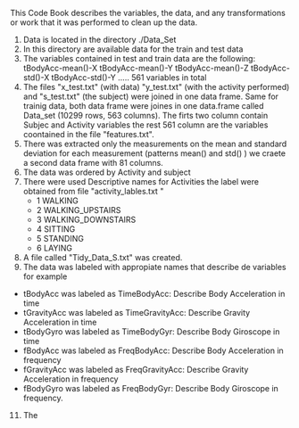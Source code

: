 This Code Book describes the variables, the data, and any transformations or work that 
it was performed to clean up the data.


1. Data is located in the directory ./Data_Set
2. In this directory are available data for the train and test data
4. The variables contained in test and train data are the following:
   tBodyAcc-mean()-X
   tBodyAcc-mean()-Y
   tBodyAcc-mean()-Z
   tBodyAcc-std()-X
   tBodyAcc-std()-Y
   .....
  561 variables in total
5. The files "x_test.txt" (with data) "y_test.txt" (with the activity performed) and "s_test.txt" (the subject) were joined in one data frame. Same for trainig data, both data frame were joines in one data.frame called Data_set (10299 rows, 563 columns). The firts two column contain Subjec and Activity variables the rest 561 column are the variables coontained in the file "features.txt".
6.  There was extracted only the measurements on the mean and standard deviation for each measurement (patterns mean() and std()  ) we craete a second data frame with 81 columns.
7.  The data was ordered by Activity and subject
8. There were used Descriptive names for Activities the label were obtained from file "activity_lables.txt "
   - 1 WALKING
   - 2 WALKING_UPSTAIRS
   - 3 WALKING_DOWNSTAIRS
   - 4 SITTING
   - 5 STANDING
   - 6 LAYING
9. A file called "Tidy_Data_S.txt" was created.
10. The data was labeled with appropiate names that describe de variables for example
  - tBodyAcc was labeled as TimeBodyAcc: Describe Body Acceleration in time
  - tGravityAcc was labeled as TimeGravityAcc: Describe Gravity Acceleration in time
  - tBodyGyro was labeled as  TimeBodyGyr: Describe Body Giroscope in time
  - fBodyAcc was labeled as FreqBodyAcc: Describe Body Acceleration in frequency
  - fGravityAcc was labeled as FreqGravityAcc: Describe Gravity Acceleration in frequency
  - fBodyGyro was labeled as FreqBodyGyr: Describe Body Giroscope in frequency.
11. The 
 
